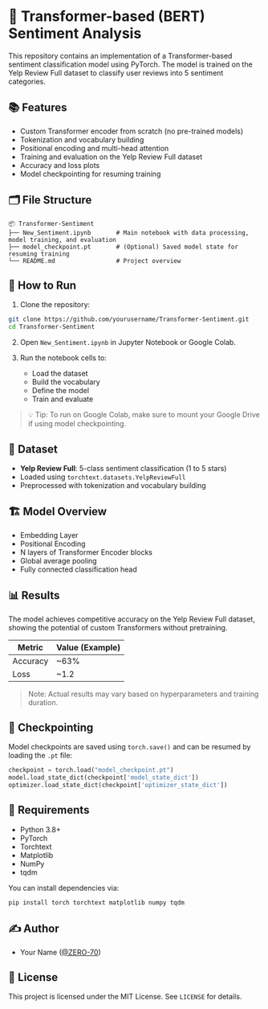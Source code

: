 # 🧠 Transformer-based (BERT) Sentiment Analysis

This repository contains an implementation of a Transformer-based sentiment classification model using PyTorch. The model is trained on the Yelp Review Full dataset to classify user reviews into 5 sentiment categories.

## 📚 Features

* Custom Transformer encoder from scratch (no pre-trained models)
* Tokenization and vocabulary building
* Positional encoding and multi-head attention
* Training and evaluation on the Yelp Review Full dataset
* Accuracy and loss plots
* Model checkpointing for resuming training

## 🗂️ File Structure

```
📦 Transformer-Sentiment
├── New_Sentiment.ipynb       # Main notebook with data processing, model training, and evaluation
├── model_checkpoint.pt       # (Optional) Saved model state for resuming training
└── README.md                 # Project overview
```

## 🚀 How to Run

1. Clone the repository:

```bash
git clone https://github.com/yourusername/Transformer-Sentiment.git
cd Transformer-Sentiment
```

2. Open `New_Sentiment.ipynb` in Jupyter Notebook or Google Colab.

3. Run the notebook cells to:

   * Load the dataset
   * Build the vocabulary
   * Define the model
   * Train and evaluate

> 💡 Tip: To run on Google Colab, make sure to mount your Google Drive if using model checkpointing.

## 🧪 Dataset

* **Yelp Review Full**: 5-class sentiment classification (1 to 5 stars)
* Loaded using `torchtext.datasets.YelpReviewFull`
* Preprocessed with tokenization and vocabulary building

## 🏗️ Model Overview

* Embedding Layer
* Positional Encoding
* N layers of Transformer Encoder blocks
* Global average pooling
* Fully connected classification head

## 📊 Results

The model achieves competitive accuracy on the Yelp Review Full dataset, showing the potential of custom Transformers without pretraining.

| Metric   | Value (Example) |
| -------- | --------------- |
| Accuracy | \~63%           |
| Loss     | \~1.2           |

> Note: Actual results may vary based on hyperparameters and training duration.

## 💾 Checkpointing

Model checkpoints are saved using `torch.save()` and can be resumed by loading the `.pt` file:

```python
checkpoint = torch.load("model_checkpoint.pt")
model.load_state_dict(checkpoint['model_state_dict'])
optimizer.load_state_dict(checkpoint['optimizer_state_dict'])
```

## 🧰 Requirements

* Python 3.8+
* PyTorch
* Torchtext
* Matplotlib
* NumPy
* tqdm

You can install dependencies via:

```bash
pip install torch torchtext matplotlib numpy tqdm
```

## ✍️ Author

* Your Name ([@ZERO-70](https://github.com/ZERO-70))

## 📜 License

This project is licensed under the MIT License. See `LICENSE` for details.
